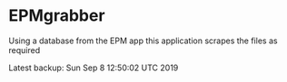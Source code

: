 # EPMgrabber
Using a database from the EPM app this application scrapes the files as required


Latest backup: Sun Sep 8 12:50:02 UTC 2019
